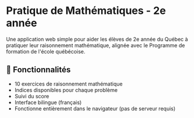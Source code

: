 # Pratique de Mathématiques - 2e année

Une application web simple pour aider les élèves de 2e année du Québec à pratiquer leur raisonnement mathématique, alignée avec le Programme de formation de l'école québécoise.

## 🎯 Fonctionnalités

- 10 exercices de raisonnement mathématique
- Indices disponibles pour chaque problème
- Suivi du score
- Interface bilingue (français)
- Fonctionne entièrement dans le navigateur (pas de serveur requis)